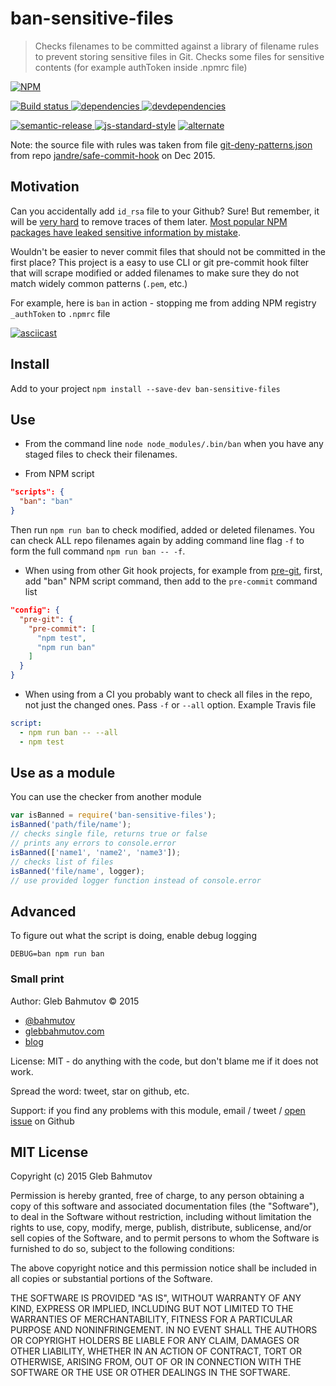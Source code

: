 # ban-sensitive-files

> Checks filenames to be committed against a library of filename rules 
> to prevent storing sensitive files in Git.
> Checks some files for sensitive contents (for example authToken inside .npmrc file)

[![NPM][ban-sensitive-files-icon] ][ban-sensitive-files-url]

[![Build status][ban-sensitive-files-ci-image] ][ban-sensitive-files-ci-url]
[![dependencies][ban-sensitive-files-dependencies-image] ][ban-sensitive-files-dependencies-url]
[![devdependencies][ban-sensitive-files-devdependencies-image] ][ban-sensitive-files-devdependencies-url]

[![semantic-release][semantic-image] ][semantic-url]
[![js-standard-style](https://img.shields.io/badge/code%20style-standard-brightgreen.svg)](http://standardjs.com/)
[![alternate](https://img.shields.io/badge/manpm-%E2%9C%93-3399ff.svg)](https://github.com/bahmutov/manpm)

Note: the source file with rules was taken from file
[git-deny-patterns.json](https://github.com/jandre/safe-commit-hook/blob/master/git-deny-patterns.json)
from repo [jandre/safe-commit-hook](https://github.com/jandre/safe-commit-hook) on Dec 2015.

## Motivation

Can you accidentally add `id_rsa` file to your Github? Sure!
But remember, it will be [very hard](https://help.github.com/articles/remove-sensitive-data/) to remove
traces of them later. [Most popular NPM packages have leaked sensitive information by mistake][1].

Wouldn't be easier to never commit files that should not be committed in the first place?
This project is a easy to use CLI or git pre-commit hook filter that will scrape modified or added
filenames to make sure they do not match widely common patterns (`.pem`, etc.)

[1]: https://github.com/ChALkeR/notes/blob/master/Do-not-underestimate-credentials-leaks.md

For example, here is `ban` in action - stopping me from adding NPM registry `_authToken` to
`.npmrc` file

[![asciicast](https://asciinema.org/a/33377.png)](https://asciinema.org/a/33377)

## Install

Add to your project `npm install --save-dev ban-sensitive-files`

## Use

* From the command line `node node_modules/.bin/ban` when you have any staged files 
  to check their filenames.

* From NPM script

```json
"scripts": {
  "ban": "ban"
}
```

Then run `npm run ban` to check modified, added or deleted filenames.
You can check ALL repo filenames again by adding command line flag `-f` to form the full command
`npm run ban -- -f`.

* When using from other Git hook projects, for example from [pre-git](https://github.com/bahmutov/pre-git),
  first, add "ban" NPM script command, then add to the `pre-commit` command list

```json
"config": {
  "pre-git": {
    "pre-commit": [
      "npm test",
      "npm run ban"
    ]
  }
}
```

* When using from a CI you probably want to check all files in the repo, not just
the changed ones. Pass `-f` or `--all` option. Example Travis file

```yaml
script:
  - npm run ban -- --all
  - npm test
```

## Use as a module

You can use the checker from another module

```js
var isBanned = require('ban-sensitive-files');
isBanned('path/file/name');
// checks single file, returns true or false
// prints any errors to console.error
isBanned(['name1', 'name2', 'name3']);
// checks list of files
isBanned('file/name', logger);
// use provided logger function instead of console.error
```

## Advanced

To figure out what the script is doing, enable debug logging

    DEBUG=ban npm run ban

### Small print

Author: Gleb Bahmutov &copy; 2015

* [@bahmutov](https://twitter.com/bahmutov)
* [glebbahmutov.com](http://glebbahmutov.com)
* [blog](http://glebbahmutov.com/blog/)

License: MIT - do anything with the code, but don't blame me if it does not work.

Spread the word: tweet, star on github, etc.

Support: if you find any problems with this module, email / tweet /
[open issue](https://github.com/bahmutov/ban-sensitive-files/issues) on Github

## MIT License

Copyright (c) 2015 Gleb Bahmutov

Permission is hereby granted, free of charge, to any person
obtaining a copy of this software and associated documentation
files (the "Software"), to deal in the Software without
restriction, including without limitation the rights to use,
copy, modify, merge, publish, distribute, sublicense, and/or sell
copies of the Software, and to permit persons to whom the
Software is furnished to do so, subject to the following
conditions:

The above copyright notice and this permission notice shall be
included in all copies or substantial portions of the Software.

THE SOFTWARE IS PROVIDED "AS IS", WITHOUT WARRANTY OF ANY KIND,
EXPRESS OR IMPLIED, INCLUDING BUT NOT LIMITED TO THE WARRANTIES
OF MERCHANTABILITY, FITNESS FOR A PARTICULAR PURPOSE AND
NONINFRINGEMENT. IN NO EVENT SHALL THE AUTHORS OR COPYRIGHT
HOLDERS BE LIABLE FOR ANY CLAIM, DAMAGES OR OTHER LIABILITY,
WHETHER IN AN ACTION OF CONTRACT, TORT OR OTHERWISE, ARISING
FROM, OUT OF OR IN CONNECTION WITH THE SOFTWARE OR THE USE OR
OTHER DEALINGS IN THE SOFTWARE.

[ban-sensitive-files-icon]: https://nodei.co/npm/ban-sensitive-files.png?downloads=true
[ban-sensitive-files-url]: https://npmjs.org/package/ban-sensitive-files
[ban-sensitive-files-ci-image]: https://travis-ci.org/bahmutov/ban-sensitive-files.png?branch=master
[ban-sensitive-files-ci-url]: https://travis-ci.org/bahmutov/ban-sensitive-files
[ban-sensitive-files-dependencies-image]: https://david-dm.org/bahmutov/ban-sensitive-files.png
[ban-sensitive-files-dependencies-url]: https://david-dm.org/bahmutov/ban-sensitive-files
[ban-sensitive-files-devdependencies-image]: https://david-dm.org/bahmutov/ban-sensitive-files/dev-status.png
[ban-sensitive-files-devdependencies-url]: https://david-dm.org/bahmutov/ban-sensitive-files#info=devDependencies
[semantic-image]: https://img.shields.io/badge/%20%20%F0%9F%93%A6%F0%9F%9A%80-semantic--release-e10079.svg
[semantic-url]: https://github.com/semantic-release/semantic-release
